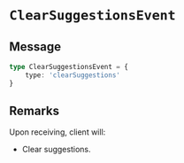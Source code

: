 # `ClearSuggestionsEvent`

## Message

```ts
type ClearSuggestionsEvent = {
    type: 'clearSuggestions'
}
```

## Remarks

Upon receiving, client will:

-   Clear suggestions.

